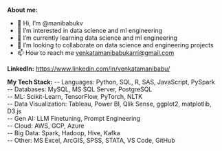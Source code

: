 **About me:**
- 👋 Hi, I’m @manibabukv
- 👀 I’m interested in data science and ml engineering
- 🌱 I’m currently learning data science and ml engineering
- 💞️ I’m looking to collaborate on data science and engineering projects
- 📫 How to reach me venkatamanibabukarri@gmail.com

**LinkedIn:** https://www.linkedin.com/in/venkatamanibabu/

<!---
manibabukv/manibabukv is a ✨ special ✨ repository because its `README.md` (this file) appears on your GitHub profile.
You can click the Preview link to take a look at your changes.
--->
**My Tech Stack:**
-- Languages: Python, SQL, R, SAS, JavaScript, PySpark<br>
-- Databases: MySQL, MS SQL Server, PostgreSQL<br>
-- ML: Scikit-Learn, TensorFlow, PyTorch, NLTK<br>
-- Data Visualization: Tableau, Power BI, Qlik Sense, ggplot2, matplotlib, D3.js<br>
-- Gen AI: LLM Finetuning, Prompt Engineering <br>
-- Cloud: AWS, GCP, Azure <br>
-- Big Data: Spark, Hadoop, Hive, Kafka <br>
-- Other: MS Excel, ArcGIS, SPSS, STATA, VS Code, GitHub <br>

